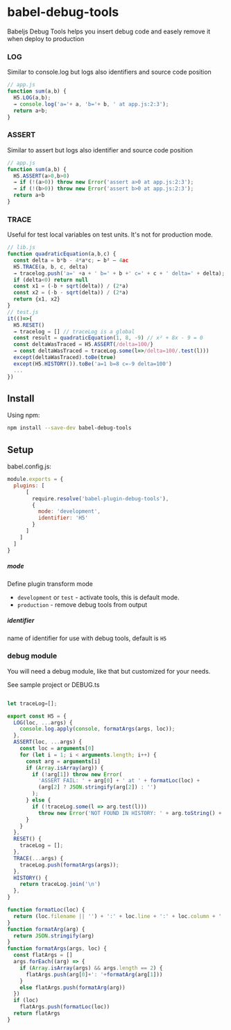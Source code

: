 # babel-debug-tools
Babeljs Debug Tools helps you insert debug code and easely remove it when deploy to production

### LOG
Similar to console.log but logs also identifiers and source code position
```javascript
// app.js
function sum(a,b) {
  H5.LOG(a,b);
  → console.log('a='+ a, 'b='+ b, ' at app.js:2:3');
  return a+b;
}
```
### ASSERT
Similar to assert but logs also identifier and source code position
```javascript
// app.js
function sum(a,b) {
  H5.ASSERT(a>0,b>0)
  → if (!(a>0)) throw new Error('assert a>0 at app.js:2:3');
  → if (!(b>0)) throw new Error('assert b>0 at app.js:2:3');
  return a+b
}
```
### TRACE 
Useful for test local variables on test units. It's not for production mode.
```javascript
// lib.js
function quadraticEquation(a,b,c) {
  const delta = b*b - 4*a*c; ← b² – 4ac
  H5.TRACE(a, b, c, delta)
  → tracelog.push('a=' +a + ' b=' + b +' c=' + c + ' delta=' + delta);
  if (delta<0) return null
  const x1 = (-b + sqrt(delta)) / (2*a)
  const x2 = (-b - sqrt(delta)) / (2*a)
  return {x1, x2}
}
// test.js
it(()=>{
  H5.RESET() 
  → tracelog = [] // traceLog is a global
  const result = quadraticEquation(1, 8, -9) // x² + 8x - 9 = 0
  const deltaWasTraced = H5.ASSERT(/delta=100/} 
  → const deltaWasTraced = traceLog.some(l=>/delta=100/.test(l)))
  except(deltaWasTraced).toBe(true)
  except(H5.HISTORY()).toBe('a=1 b=8 c=-9 delta=100')
  ...
})
```
## Install

Using npm:
```sh
npm install --save-dev babel-debug-tools
```

## Setup

babel.config.js:
```javascript
module.exports = {
  plugins: [
      [
        require.resolve('babel-plugin-debug-tools'),
        {
          mode: 'development',
          identifier: 'H5'
        }
      ]
    ]
  ]
}
```

##### mode
Define plugin transform mode 
- `development` or `test` - activate tools, this is default mode.
- `production` - remove debug tools from output
##### identifier
name of identifier for use with debug tools, default is `H5`

### debug module
You will need a debug module, like that but customized for your needs.

See sample project or DEBUG.ts 

```javascript

let traceLog=[];

export const H5 = {
  LOG(loc, ...args) {
    console.log.apply(console, formatArgs(args, loc));
  },
  ASSERT(loc, ...args) {
    const loc = arguments[0]
    for (let i = 1; i < arguments.length; i++) {
      const arg = arguments[i]
      if (Array.isArray(arg)) {
        if (!arg[1]) throw new Error(
          'ASSERT FAIL: ' + arg[0] + ' at ' + formatLoc(loc) +
          (arg[2] ? JSON.stringify(arg[2]) : '')
        );
      } else {
        if (!traceLog.some(l => arg.test(l)))
          throw new Error('NOT FOUND IN HISTORY: ' + arg.toString() + ' at ' + formatLoc(loc))
      }
    }
  },
  RESET() {
    traceLog = [];
  },
  TRACE(...args) {
    traceLog.push(formatArgs(args));
  },
  HISTORY() {
    return traceLog.join('\n')
  },  
}

function formatLoc(loc) {
  return (loc.filename || '') + ':' + loc.line + ':' + loc.column + ' ';
}
function formatArg(arg) {
  return JSON.stringify(arg)
}
function formatArgs(args, loc) {
  const flatArgs = []
  args.forEach((arg) => {
    if (Array.isArray(args) && args.length == 2) {
      flatArgs.push(arg[0]+': '+formatArg(arg[1]))
    }
    else flatArgs.push(formatArg(arg))
  })
  if (loc)
    flatArgs.push(formatLoc(loc))
  return flatArgs
}

```
